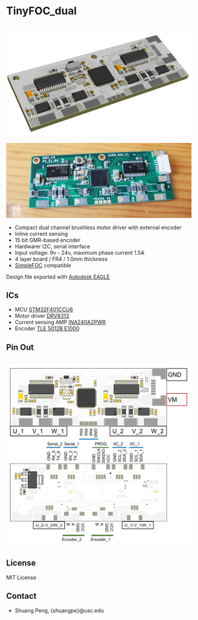 # TinyFOC_dual

<br><img src="pic/render_d.png" width="500"> <br>
<br><img src="pic/r.jpg" width="500"> <br>

* Compact dual channel brushless motor driver with external encoder
* Inline current sensing
* 15 bit GMR-based encoder
* Hardwarer I2C, serial interface
* Input voltage: 9v - 24v, maximum phase current 1.5A
* 4 layer board / FR4 / 1.0mm thickness
* [SimpleFOC](https://github.com/simplefoc) compatible

Design file exported with [Autodesk EAGLE](https://www.autodesk.com/products/eagle/overview?term=1-YEAR&tab=subscription)

## ICs
* MCU [STM32F401CCU6](https://www.st.com/en/microcontrollers-microprocessors/stm32f401cc.html)
* Motor driver [DRV8313](https://www.ti.com/product/DRV8313?utm_source=google&utm_medium=cpc&utm_campaign=asc-null-null-GPN_EN-cpc-pf-google-wwe&utm_content=DRV8313&ds_k=DRV8313&DCM=yes&gclid=EAIaIQobChMIroSGo5PH_gIV7TatBh0lfQ1tEAAYASAAEgJeRvD_BwE&gclsrc=aw.ds)
* Current sensing AMP [INA240A2PWR](https://www.ti.com/product/INA240?utm_source=google&utm_medium=cpc&utm_campaign=asc-sens-null-prodfolderdynamic-cpc-pf-google-wwe_int&utm_content=prodfolddynamic&ds_k=DYNAMIC+SEARCH+ADS&DCM=yes&gclid=EAIaIQobChMI_YzZt5PH_gIVjAKtBh2dtg4yEAAYASAAEgL9CvD_BwE&gclsrc=aw.ds)
* Encoder [TLE 5012B E1000](https://www.infineon.com/cms/en/product/sensor/magnetic-sensors/magnetic-position-sensors/angle-sensors/tle5012b-e1000/)

## Pin Out
<br><img src="pic/pin_out.jpg" width="500"> <br>

## License
MIT License

## Contact
* Shuang Peng, {shuangpe}@usc.edu

